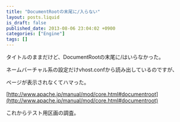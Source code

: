 ```yaml
---
title: "DocumentRootの末尾に/入らない"
layout: posts.liquid
is_draft: false
published_date: 2013-08-06 23:04:02 +0900
categories: ["Engine"]
tags: []
---
```


タイトルのままだけど、DocumentRootの末尾に/はいらなかった。  
  
ネームバーチャル系の設定だけvhost.confから読み出しているのですが、  
  
ページが表示されなくてハマった。

[http://www.apache.jp/manual/mod/core.html#documentroot](http://www.apache.jp/manual/mod/core.html#documentroot)

これからテスト用区画の調査。



